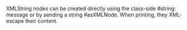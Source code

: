 XMLString nodes can be created directly using the class-side #string: message or by sending a string #asXMLNode. When printing, they XML-escape their content.